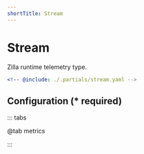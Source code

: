 ```yaml
---
shortTitle: Stream
---
```


# Stream

Zilla runtime telemetry type.

```yaml
<!-- @include: ./.partials/stream.yaml -->
```

## Configuration (\* required)

::: tabs

@tab metrics

<!-- @include: ./.partials/stream.md -->

:::